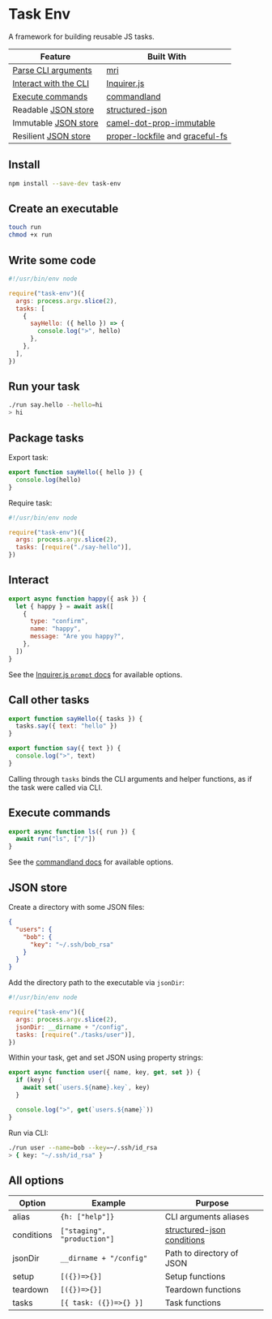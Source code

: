 # Task Env

A framework for building reusable JS tasks.

| Feature                                 | Built With                                                                                                                                        |
| --------------------------------------- | ------------------------------------------------------------------------------------------------------------------------------------------------- |
| [Parse CLI arguments](#write-some-code) | [mri](https://github.com/lukeed/mri#readme)                                                                                                       |
| [Interact with the CLI](#interact)      | [Inquirer.js](https://github.com/SBoudrias/Inquirer.js#readme)                                                                                    |
| [Execute commands](#execute-commands)   | [commandland](https://github.com/winton/commandland#readme)                                                                                       |
| Readable [JSON store](#json-store)      | [structured-json](https://github.com/invrs/structured-json#readme)                                                                                |
| Immutable [JSON store](#json-store)     | [camel-dot-prop-immutable](https://github.com/invrs/camel-dot-prop-immutable#readme)                                                              |
| Resilient [JSON store](#json-store)     | [proper-lockfile](https://github.com/moxystudio/node-proper-lockfile#readme) and [graceful-fs](https://github.com/isaacs/node-graceful-fs#readme) |

## Install

```bash
npm install --save-dev task-env
```

## Create an executable

```bash
touch run
chmod +x run
```

## Write some code

```js
#!/usr/bin/env node

require("task-env")({
  args: process.argv.slice(2),
  tasks: [
    {
      sayHello: ({ hello }) => {
        console.log(">", hello)
      },
    },
  ],
})
```

## Run your task

```bash
./run say.hello --hello=hi
> hi
```

## Package tasks

Export task:

```js
export function sayHello({ hello }) {
  console.log(hello)
}
```

Require task:

```js
#!/usr/bin/env node

require("task-env")({
  args: process.argv.slice(2),
  tasks: [require("./say-hello")],
})
```

## Interact

```js
export async function happy({ ask }) {
  let { happy } = await ask([
    {
      type: "confirm",
      name: "happy",
      message: "Are you happy?",
    },
  ])
}
```

See the [Inquirer.js `prompt` docs](https://github.com/SBoudrias/Inquirer.js#methods) for available options.

## Call other tasks

```js
export function sayHello({ tasks }) {
  tasks.say({ text: "hello" })
}

export function say({ text }) {
  console.log(">", text)
}
```

Calling through `tasks` binds the CLI arguments and helper functions, as if the task were called via CLI.

## Execute commands

```js
export async function ls({ run }) {
  await run("ls", ["/"])
}
```

See the [commandland docs](https://github.com/winton/commandland#execution-options) for available options.

## JSON store

Create a directory with some JSON files:

```json
{
  "users": {
    "bob": {
      "key": "~/.ssh/bob_rsa"
    }
  }
}
```

Add the directory path to the executable via `jsonDir`:

```js
#!/usr/bin/env node

require("task-env")({
  args: process.argv.slice(2),
  jsonDir: __dirname + "/config",
  tasks: [require("./tasks/user")],
})
```

Within your task, get and set JSON using property strings:

```js
export async function user({ name, key, get, set }) {
  if (key) {
    await set(`users.${name}.key`, key)
  }

  console.log(">", get(`users.${name}`))
}
```

Run via CLI:

```bash
./run user --name=bob --key=~/.ssh/id_rsa
> { key: "~/.ssh/id_rsa" }
```

## All options

| Option     | Example                     | Purpose                                                                             |
| ---------- | --------------------------- | ----------------------------------------------------------------------------------- |
| alias      | `{h: ["help"]}`             | CLI arguments aliases                                                               |
| conditions | `["staging", "production"]` | [structured-json conditions](https://github.com/invrs/structured-json#conditionals) |
| jsonDir    | `__dirname + "/config"`     | Path to directory of JSON                                                           |
| setup      | `[({})=>{}]`                | Setup functions                                                                     |
| teardown   | `[({})=>{}]`                | Teardown functions                                                                  |
| tasks      | `[{ task: ({})=>{} }]`      | Task functions                                                                      |
